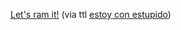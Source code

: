 ---
layout: post
wordpress_id: 232
wordpress_url: http://noesbueno.com/archives/232
date: '2008-02-20 12:07:04 -0600'
date_gmt: '2008-02-20 17:07:04 -0600'
body: |
  <p><a href="http://www.youtube.com/watch?v=Ix081prSiNc">Let's ram it!</a> <span class="via">(via ttl <a href="http://blog.turntablelab.com/">estoy con estupido</a>)</span></p>
---